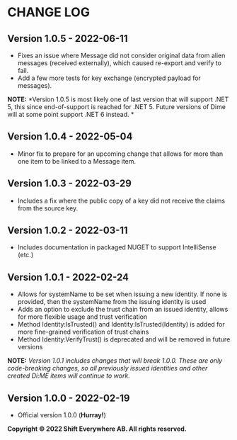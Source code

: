 # CHANGE LOG

## Version 1.0.5 - 2022-06-11
- Fixes an issue where Message did not consider original data from alien messages (received externally), which caused re-export and verify to fail.
- Add a few more tests for key exchange (encrypted payload for messages).

**NOTE:** *Version 1.0.5 is most likely one of last version that will support .NET 5, this since end-of-support is reached for .NET 5. Future versions of Dime will at some point support .NET 6 instead. *

## Version 1.0.4 - 2022-05-04
- Minor fix to prepare for an upcoming change that allows for more than one item to be linked to a Message item.

## Version 1.0.3 - 2022-03-29
- Includes a fix where the public copy of a key did not receive the claims from the source key.

## Version 1.0.2 - 2022-03-11
- Includes documentation in packaged NUGET to support IntelliSense (etc.)

## Version 1.0.1 - 2022-02-24
- Allows for systemName to be set when issuing a new identity. If none is provided, then the systemName from the issuing identity is used
- Adds an option to exclude the trust chain from an issued identity, allows for more flexible usage and trust verification
- Method Identity:IsTrusted() and Identity:IsTrusted(Identity) is added for more fine-grained verification of trust chains
- Method Identity:VerifyTrust() is deprecated and will be removed in future versions

**NOTE:** *Version 1.0.1 includes changes that will break 1.0.0. These are only code-breaking changes, so all previously issued identities and other created Di:ME items will continue to work.*


## Version 1.0.0 - 2022-02-19
- Official version 1.0.0 (**Hurray!**)

**Copyright © 2022 Shift Everywhere AB. All rights reserved.**
